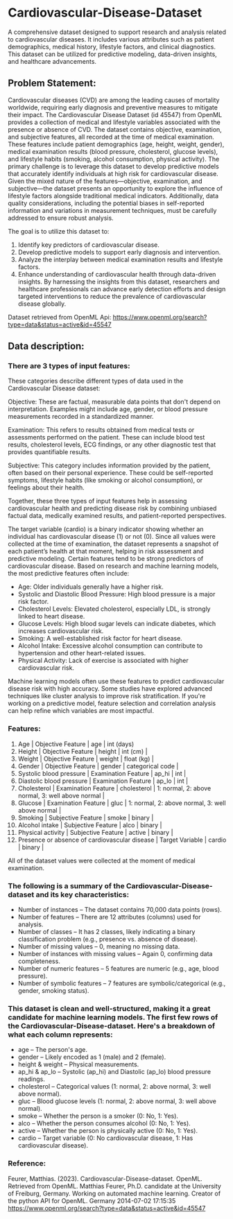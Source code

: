 # Cardiovascular-Disease-Dataset
A comprehensive dataset designed to support research and analysis related to cardiovascular diseases. It includes various attributes such as patient demographics, medical history, lifestyle factors, and clinical diagnostics. This dataset can be utilized for predictive modeling, data-driven insights, and healthcare advancements.

## Problem Statement:
Cardiovascular diseases (CVD) are among the leading causes of mortality worldwide, requiring early diagnosis and preventive measures to mitigate their impact. The Cardiovascular Disease Dataset (id 45547) from OpenML provides a collection of medical and lifestyle variables associated with the presence or absence of CVD. The dataset contains objective, examination, and subjective features, all recorded at the time of medical examination. These features include patient demographics (age, height, weight, gender), medical examination results (blood pressure, cholesterol, glucose levels), and lifestyle habits (smoking, alcohol consumption, physical activity).
The primary challenge is to leverage this dataset to develop predictive models that accurately identify individuals at high risk for cardiovascular disease. Given the mixed nature of the features—objective, examination, and subjective—the dataset presents an opportunity to explore the influence of lifestyle factors alongside traditional medical indicators. Additionally, data quality considerations, including the potential biases in self-reported information and variations in measurement techniques, must be carefully addressed to ensure robust analysis.

The goal is to utilize this dataset to:
1.	Identify key predictors of cardiovascular disease.
2.	Develop predictive models to support early diagnosis and intervention.
3.	Analyze the interplay between medical examination results and lifestyle factors.
4.	Enhance understanding of cardiovascular health through data-driven insights.
By harnessing the insights from this dataset, researchers and healthcare professionals can advance early detection efforts and design targeted interventions to reduce the prevalence of cardiovascular disease globally.

Dataset retrieved from OpenML Api: https://www.openml.org/search?type=data&status=active&id=45547

## Data description:
### There are 3 types of input features:

These categories describe different types of data used in the Cardiovascular Disease dataset:

Objective: These are factual, measurable data points that don't depend on interpretation. Examples might include age, gender, or blood pressure measurements recorded in a standardized manner.

Examination: This refers to results obtained from medical tests or assessments performed on the patient. These can include blood test results, cholesterol levels, ECG findings, or any other diagnostic test that provides quantifiable results.

Subjective: This category includes information provided by the patient, often based on their personal experience. These could be self-reported symptoms, lifestyle habits (like smoking or alcohol consumption), or feelings about their health.

Together, these three types of input features help in assessing cardiovascular health and predicting disease risk by combining unbiased factual data, medically examined results, and patient-reported perspectives. 

The target variable (cardio) is a binary indicator showing whether an individual has cardiovascular disease (1) or not (0). Since all values were collected at the time of examination, the dataset represents a snapshot of each patient’s health at that moment, helping in risk assessment and predictive modeling.
Certain features tend to be strong predictors of cardiovascular disease. Based on research and machine learning models, the most predictive features often include:

* Age: Older individuals generally have a higher risk.
* Systolic and Diastolic Blood Pressure: High blood pressure is a major risk factor.
* Cholesterol Levels: Elevated cholesterol, especially LDL, is strongly linked to heart disease.
* Glucose Levels: High blood sugar levels can indicate diabetes, which increases cardiovascular risk.
* Smoking: A well-established risk factor for heart disease.
* Alcohol Intake: Excessive alcohol consumption can contribute to hypertension and other heart-related issues.
* Physical Activity: Lack of exercise is associated with higher cardiovascular risk.

Machine learning models often use these features to predict cardiovascular disease risk with high accuracy. Some studies have explored advanced techniques like cluster analysis to improve risk stratification. If you're working on a predictive model, feature selection and correlation analysis can help refine which variables are most impactful.

### Features:
1.	Age | Objective Feature | age | int (days)
2.	Height | Objective Feature | height | int (cm) |
3.	Weight | Objective Feature | weight | float (kg) |
4.	Gender | Objective Feature | gender | categorical code |
5.	Systolic blood pressure | Examination Feature | ap_hi | int |
6.	Diastolic blood pressure | Examination Feature | ap_lo | int |
7.	Cholesterol | Examination Feature | cholesterol | 1: normal, 2: above normal, 3: well above normal |
8.	Glucose | Examination Feature | gluc | 1: normal, 2: above normal, 3: well above normal |
9.	Smoking | Subjective Feature | smoke | binary |
10.	Alcohol intake | Subjective Feature | alco | binary |
11.	Physical activity | Subjective Feature | active | binary |
12.	Presence or absence of cardiovascular disease | Target Variable | cardio | binary |

All of the dataset values were collected at the moment of medical examination.


### The following is a summary of the Cardiovascular-Disease-dataset and its key characteristics:
* Number of instances – The dataset contains 70,000 data points (rows).
* Number of features – There are 12 attributes (columns) used for analysis.
* Number of classes – It has 2 classes, likely indicating a binary classification problem (e.g., presence vs. absence of disease).
* Number of missing values – 0, meaning no missing data.
* Number of instances with missing values – Again 0, confirming data completeness.
* Number of numeric features – 5 features are numeric (e.g., age, blood pressure).
* Number of symbolic features – 7 features are symbolic/categorical (e.g., gender, smoking status).

### This dataset is clean and well-structured, making it a great candidate for machine learning models. The first few rows of the Cardiovascular-Disease-dataset. Here's a breakdown of what each column represents:
* age – The person's age.
* gender – Likely encoded as 1 (male) and 2 (female).
* height & weight – Physical measurements.
* ap_hi & ap_lo – Systolic (ap_hi) and Diastolic (ap_lo) blood pressure readings.
* cholesterol – Categorical values (1: normal, 2: above normal, 3: well above normal).
* gluc – Blood glucose levels (1: normal, 2: above normal, 3: well above normal).
* smoke – Whether the person is a smoker (0: No, 1: Yes).
* alco – Whether the person consumes alcohol (0: No, 1: Yes).
* active – Whether the person is physically active (0: No, 1: Yes).
* cardio – Target variable (0: No cardiovascular disease, 1: Has cardiovascular disease).


### Reference:

Feurer, Matthias. (2023). Cardiovascular-Disease-dataset. OpenML. Retrieved from OpenML. 
Matthias Feurer, Ph.D. candidate at the University of Freiburg, Germany. Working on automated machine learning. Creator of the python API for OpenML. Germany 2014-07-02 17:15:35
https://www.openml.org/search?type=data&status=active&id=45547









